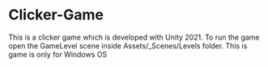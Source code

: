 # Clicker-Game
This is a clicker game which is developed with Unity 2021.
To run the game open the GameLevel scene inside Assets/_Scenes/Levels folder.
This is game is only for Windows OS
